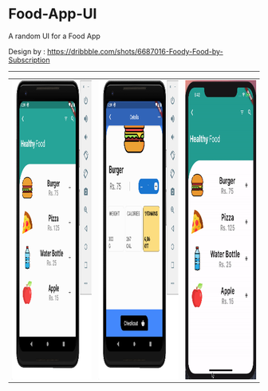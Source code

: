 # Food-App-UI
A random UI for a Food App

Design by : https://dribbble.com/shots/6687016-Foody-Food-by-Subscription

---
<table style="{border:none}">
<tr><td>
<img src="https://github.com/infiniteoverflow/Food-App-UI/blob/master/screenshots/screen1.png" width="450" height="600"/>
</td><td>
<img src="https://github.com/infiniteoverflow/Food-App-UI/blob/master/screenshots/screen2.png" width="450" height="600" />
</td><td>
<img src="https://github.com/infiniteoverflow/Food-App-UI/blob/master/screenshots/video.gif" width="400" height="600"/>
</td></tr></table>
